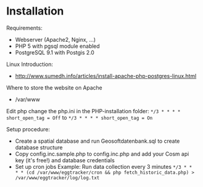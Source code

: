 Installation
==========

Requirements:
* Webserver (Apache2, Nginx, ...)
* PHP 5 with pgsql module enabled
* PostgreSQL 9.1 with Postgis 2.0

Linux Introduction:
* http://www.sumedh.info/articles/install-apache-php-postgres-linux.html

Where to store the website on Apache
*	/var/www

Edit php
change the php.ini in the PHP-installation folder:
	```*/3 * * * * short_open_tag = Off```
to
	```*/3 * * * * short_open_tag = On```

Setup procedure:
* Create a spatial database and run Geosoftdatenbank.sql to create database structure
* Copy config.inc.sample.php to config.inc.php and add your Cosm api key (it's free!) and database credentials
* Set up cron jobs
	Example: Run data collection every 3 minutes
	```*/3 * * * * (cd /var/www/eggtracker/cron && php fetch_historic_data.php) > /var/www/eggtracker/log/log.txt```
